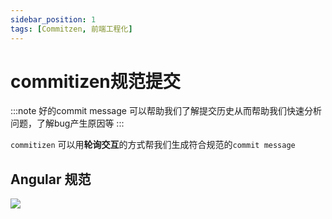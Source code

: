 ```yaml
---
sidebar_position: 1
tags: [Commitzen, 前端工程化]
---
```


# commitizen规范提交

:::note
好的commit message 可以帮助我们了解提交历史从而帮助我们快速分析问题，了解bug产生原因等
:::

`commitizen` 可以用**轮询交互**的方式帮我们生成符合规范的`commit message`

## Angular 规范
<img src="https://p3-juejin.byteimg.com/tos-cn-i-k3u1fbpfcp/84210c2678dd4c6eb2004625c3458408~tplv-k3u1fbpfcp-zoom-in-crop-mark:1512:0:0:0.awebp"/>
